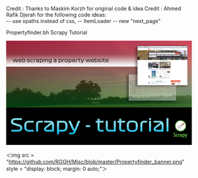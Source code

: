 

Credit : Thanks to Maskim Korzh for original code & idea
Credit : Ahmed Rafik Djerah for the following code ideas:  
-- use xpaths instead of css,
-- ItemLoader
-- new "next_page" 

<p>Propertyfinder.bh Scrapy Tutorial</p>

<div>
    <img class="marginauto" src="https://github.com/RGGH/Misc/blob/master/Propertyfinder_banner.png" alt="Using Scrapy with items.py and ItemLoader to scrape property information" />
</div>

＜img src = "https://github.com/RGGH/Misc/blob/master/Propertyfinder_banner.png" style = "display: block; margin: 0 auto;"＞
